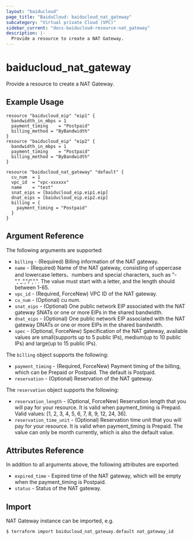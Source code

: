 ```yaml
---
layout: "baiducloud"
page_title: "BaiduCloud: baiducloud_nat_gateway"
subcategory: "Virtual private Cloud (VPC)"
sidebar_current: "docs-baiducloud-resource-nat_gateway"
description: |-
  Provide a resource to create a NAT Gateway.
---
```


# baiducloud_nat_gateway

Provide a resource to create a NAT Gateway.

## Example Usage

```hcl
resource "baiducloud_eip" "eip1" {
  bandwidth_in_mbps = 1
  payment_timing    = "Postpaid"
  billing_method = "ByBandwidth"
}
resource "baiducloud_eip" "eip2" {
  bandwidth_in_mbps = 1
  payment_timing    = "Postpaid"
  billing_method = "ByBandwidth"
}

resource "baiducloud_nat_gateway" "default" {
  cu_num  = 1
  vpc_id  = "vpc-xxxxxx"
  name    = "test"
  snat_eips = [baiducloud_eip.eip1.eip]
  dnat_eips = [baiducloud_eip.eip2.eip]
  billing = {
    payment_timing = "Postpaid"
  }
}
```

## Argument Reference

The following arguments are supported:

* `billing` - (Required) Billing information of the NAT gateway.
* `name` - (Required) Name of the NAT gateway, consisting of uppercase and lowercase letters、numbers and special characters, such as "-","_","/",".". The value must start with a letter, and the length should between 1-65.
* `vpc_id` - (Required, ForceNew) VPC ID of the NAT gateway.
* `cu_num` - (Optional) cu num.
* `snat_eips` - (Optional) One public network EIP associated with the NAT gateway SNATs or one or more EIPs in the shared bandwidth.
* `dnat_eips` - (Optional) One public network EIP associated with the NAT gateway DNATs or one or more EIPs in the shared bandwidth.
* `spec` - (Optional, ForceNew) Specification of the NAT gateway, available values are small(supports up to 5 public IPs), medium(up to 10 public IPs) and large(up to 15 public IPs).

The `billing` object supports the following:

* `payment_timing` - (Required, ForceNew) Payment timing of the billing, which can be Prepaid or Postpaid. The default is Postpaid.
* `reservation` - (Optional) Reservation of the NAT gateway.

The `reservation` object supports the following:

* `reservation_length` - (Optional, ForceNew) Reservation length that you will pay for your resource. It is valid when payment_timing is Prepaid. Valid values: [1, 2, 3, 4, 5, 6, 7, 8, 9, 12, 24, 36].
* `reservation_time_unit` - (Optional) Reservation time unit that you will pay for your resource. It is valid when payment_timing is Prepaid. The value can only be month currently, which is also the default value.

## Attributes Reference

In addition to all arguments above, the following attributes are exported:

* `expired_time` - Expired time of the NAT gateway, which will be empty when the payment_timing is Postpaid.
* `status` - Status of the NAT gateway.


## Import

NAT Gateway instance can be imported, e.g.

```hcl
$ terraform import baiducloud_nat_gateway.default nat_gateway_id
```

